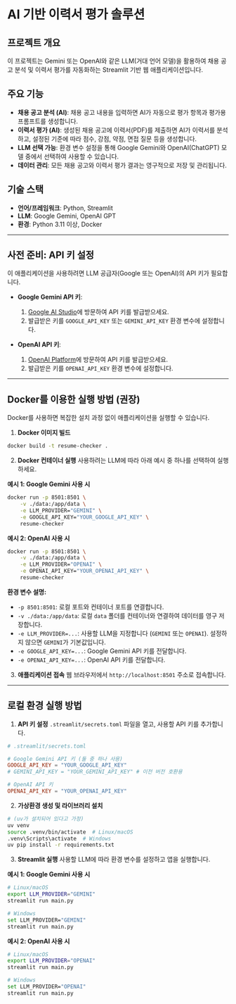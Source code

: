 # AI 기반 이력서 평가 솔루션
## 프로젝트 개요
이 프로젝트는 Gemini 또는 OpenAI와 같은 LLM(거대 언어 모델)을 활용하여 채용 공고 분석 및 이력서 평가를 자동화하는 Streamlit 기반 웹 애플리케이션입니다.

## 주요 기능
- **채용 공고 분석 (AI)**: 채용 공고 내용을 입력하면 AI가 자동으로 평가 항목과 평가용 프롬프트를 생성합니다.
- **이력서 평가 (AI)**: 생성된 채용 공고에 이력서(PDF)를 제출하면 AI가 이력서를 분석하고, 설정된 기준에 따라 점수, 강점, 약점, 면접 질문 등을 생성합니다.
- **LLM 선택 가능**: 환경 변수 설정을 통해 Google Gemini와 OpenAI(ChatGPT) 모델 중에서 선택하여 사용할 수 있습니다.
- **데이터 관리**: 모든 채용 공고와 이력서 평가 결과는 영구적으로 저장 및 관리됩니다.

## 기술 스택
- **언어/프레임워크**: Python, Streamlit
- **LLM**: Google Gemini, OpenAI GPT
- **환경**: Python 3.11 이상, Docker

---

## 사전 준비: API 키 설정
이 애플리케이션을 사용하려면 LLM 공급자(Google 또는 OpenAI)의 API 키가 필요합니다.

- **Google Gemini API 키**:
  1. [Google AI Studio](https://aistudio.google.com/app/apikey)에 방문하여 API 키를 발급받으세요.
  2. 발급받은 키를 `GOOGLE_API_KEY` 또는 `GEMINI_API_KEY` 환경 변수에 설정합니다.

- **OpenAI API 키**:
  1. [OpenAI Platform](https://platform.openai.com/api-keys)에 방문하여 API 키를 발급받으세요.
  2. 발급받은 키를 `OPENAI_API_KEY` 환경 변수에 설정합니다.

---

## Docker를 이용한 실행 방법 (권장)
Docker를 사용하면 복잡한 설치 과정 없이 애플리케이션을 실행할 수 있습니다.

1. **Docker 이미지 빌드**
```bash
docker build -t resume-checker .
```

2. **Docker 컨테이너 실행**
사용하려는 LLM에 따라 아래 예시 중 하나를 선택하여 실행하세요.

**예시 1: Google Gemini 사용 시**
```bash
docker run -p 8501:8501 \
    -v ./data:/app/data \
    -e LLM_PROVIDER="GEMINI" \
    -e GOOGLE_API_KEY="YOUR_GOOGLE_API_KEY" \
    resume-checker
```

**예시 2: OpenAI 사용 시**
```bash
docker run -p 8501:8501 \
    -v ./data:/app/data \
    -e LLM_PROVIDER="OPENAI" \
    -e OPENAI_API_KEY="YOUR_OPENAI_API_KEY" \
    resume-checker
```

**환경 변수 설명:**
- `-p 8501:8501`: 로컬 포트와 컨테이너 포트를 연결합니다.
- `-v ./data:/app/data`: 로컬 `data` 폴더를 컨테이너와 연결하여 데이터를 영구 저장합니다.
- `-e LLM_PROVIDER=...`: 사용할 LLM을 지정합니다 (`GEMINI` 또는 `OPENAI`). 설정하지 않으면 `GEMINI`가 기본값입니다.
- `-e GOOGLE_API_KEY=...`: Google Gemini API 키를 전달합니다.
- `-e OPENAI_API_KEY=...`: OpenAI API 키를 전달합니다.

3. **애플리케이션 접속**
웹 브라우저에서 `http://localhost:8501` 주소로 접속합니다.

---

## 로컬 환경 실행 방법

1. **API 키 설정**
`.streamlit/secrets.toml` 파일을 열고, 사용할 API 키를 추가합니다.
```toml
# .streamlit/secrets.toml

# Google Gemini API 키 (둘 중 하나 사용)
GOOGLE_API_KEY = "YOUR_GOOGLE_API_KEY"
# GEMINI_API_KEY = "YOUR_GEMINI_API_KEY" # 이전 버전 호환용

# OpenAI API 키
OPENAI_API_KEY = "YOUR_OPENAI_API_KEY"
```

2. **가상환경 생성 및 라이브러리 설치**
```bash
# (uv가 설치되어 있다고 가정)
uv venv
source .venv/bin/activate  # Linux/macOS
.venv\Scripts\activate  # Windows
uv pip install -r requirements.txt
```

3. **Streamlit 실행**
사용할 LLM에 따라 환경 변수를 설정하고 앱을 실행합니다.

**예시 1: Google Gemini 사용 시**
```bash
# Linux/macOS
export LLM_PROVIDER="GEMINI"
streamlit run main.py

# Windows
set LLM_PROVIDER="GEMINI"
streamlit run main.py
```

**예시 2: OpenAI 사용 시**
```bash
# Linux/macOS
export LLM_PROVIDER="OPENAI"
streamlit run main.py

# Windows
set LLM_PROVIDER="OPENAI"
streamlit run main.py
```